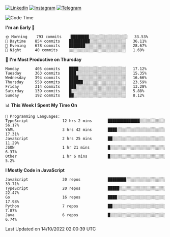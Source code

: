 [![Linkedin](https://img.shields.io/badge/-Archie-blue?style=flat-square&labelColor=gray&logo=Linkedin&logoColor=white&link=https://www.linkedin.com/in/archisdi)](https://www.linkedin.com/in/archisdi)
[![Instagram](https://img.shields.io/badge/-@archisdi-orange?style=flat-square&labelColor=gray&logo=Instagram&logoColor=white&link=https://www.instagram.com/archisdi)](https://www.instagram.com/archisdi)
[![Telegram](https://img.shields.io/badge/-aai-informational?style=flat-square&labelColor=gray&logo=telegram&logoColor=white&link=https://t.me/archisdi)](https://t.me/archisdi)

<!--START_SECTION:waka-->
![Code Time](http://img.shields.io/badge/Code%20Time-1%2C734%20hrs%2058%20mins-blue)

**I'm an Early 🐤** 

```text
🌞 Morning    793 commits    ████████░░░░░░░░░░░░░░░░░   33.53% 
🌆 Daytime    854 commits    █████████░░░░░░░░░░░░░░░░   36.11% 
🌃 Evening    678 commits    ███████░░░░░░░░░░░░░░░░░░   28.67% 
🌙 Night      40 commits     ░░░░░░░░░░░░░░░░░░░░░░░░░   1.69%

```
📅 **I'm Most Productive on Thursday** 

```text
Monday       405 commits    ████░░░░░░░░░░░░░░░░░░░░░   17.12% 
Tuesday      363 commits    ███░░░░░░░░░░░░░░░░░░░░░░   15.35% 
Wednesday    394 commits    ████░░░░░░░░░░░░░░░░░░░░░   16.66% 
Thursday     558 commits    ██████░░░░░░░░░░░░░░░░░░░   23.59% 
Friday       314 commits    ███░░░░░░░░░░░░░░░░░░░░░░   13.28% 
Saturday     139 commits    █░░░░░░░░░░░░░░░░░░░░░░░░   5.88% 
Sunday       192 commits    ██░░░░░░░░░░░░░░░░░░░░░░░   8.12%

```


📊 **This Week I Spent My Time On** 

```text
💬 Programming Languages: 
TypeScript               12 hrs 2 mins       ██████████████░░░░░░░░░░░   56.17% 
YAML                     3 hrs 42 mins       ████░░░░░░░░░░░░░░░░░░░░░   17.31% 
JavaScript               2 hrs 25 mins       ██░░░░░░░░░░░░░░░░░░░░░░░   11.29% 
JSON                     1 hr 21 mins        █░░░░░░░░░░░░░░░░░░░░░░░░   6.37% 
Other                    1 hr 6 mins         █░░░░░░░░░░░░░░░░░░░░░░░░   5.2%

```

**I Mostly Code in JavaScript** 

```text
JavaScript               30 repos            ████████░░░░░░░░░░░░░░░░░   33.71% 
TypeScript               20 repos            █████░░░░░░░░░░░░░░░░░░░░   22.47% 
Go                       16 repos            ████░░░░░░░░░░░░░░░░░░░░░   17.98% 
Python                   7 repos             ██░░░░░░░░░░░░░░░░░░░░░░░   7.87% 
Java                     6 repos             █░░░░░░░░░░░░░░░░░░░░░░░░   6.74%

```



 Last Updated on 14/10/2022 02:00:39 UTC
<!--END_SECTION:waka-->